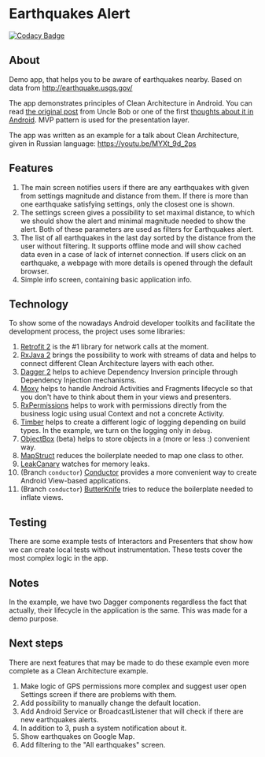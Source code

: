 # Earthquakes Alert

[![Codacy Badge](https://api.codacy.com/project/badge/Grade/4ed364e0d38c4f88a7730d4c3dad2270)](https://app.codacy.com/manual/Gaket/Earthquakes?utm_source=github.com&utm_medium=referral&utm_content=Gaket/Earthquakes&utm_campaign=Badge_Grade_Dashboard)

## About

Demo app, that helps you to be aware of earthquakes nearby. Based on data from http://earthquake.usgs.gov/

The app demonstrates principles of Clean Architecture in Android. You can read [the original post](https://8thlight.com/blog/uncle-bob/2012/08/13/the-clean-architecture.html) from Uncle Bob or one of the first [thoughts about it in Android](https://fernandocejas.com/2014/09/03/architecting-android-the-clean-way/). MVP pattern is used for the presentation layer.

The app was written as an example for a talk about Clean Architecture, given in Russian language: https://youtu.be/MYXt_9d_2ps

## Features

1. The main screen notifies users if there are any earthquakes with given from settings magnitude and distance from them. If there is more than one earthquake satisfying settings, only the closest one is shown.
2. The settings screen gives a possibility to set maximal distance, to which we should show the alert and minimal magnitude needed to show the alert. Both of these parameters are used as filters for Earthquakes alert.
3. The list of all earthquakes in the last day sorted by the distance from the user without filtering. It supports offline mode and will show cached data even in a case of lack of internet connection. If users click on an earthquake, a webpage with more details is opened through the default browser.
4. Simple info screen, containing basic application info.

## Technology

To show some of the nowadays Android developer toolkits and facilitate the development process, the project uses some libraries:

1. [Retrofit 2](https://github.com/square/retrofit) is the #1 library for network calls at the moment.
2. [RxJava 2](https://github.com/ReactiveX/RxJava) brings the possibility to work with streams of data and helps to connect different Clean Architecture layers with each other.
3. [Dagger 2](https://github.com/google/dagger) helps to achieve Dependency Inversion principle through Dependency Injection mechanisms.
3. [Moxy](https://github.com/Arello-Mobile/Moxy) helps to handle Android Activities and Fragments lifecycle so that you don't have to think about them in your views and presenters. 
4. [RxPermissions](https://github.com/tbruyelle/RxPermissions) helps to work with permissions directly from the business logic using usual Context and not a concrete Activity.
5. [Timber](https://github.com/JakeWharton/timber) helps to create a different logic of logging depending on build types. In the example, we turn on the logging only in `debug`.
6. [ObjectBox](https://github.com/greenrobot/ObjectBox) (beta) helps to store objects in a (more or less :) convenient way.
7. [MapStruct](http://mapstruct.org/) reduces the boilerplate needed to map one class to other.
8. [LeakCanary](https://github.com/square/leakcanary) watches for memory leaks.
9. (Branch `conductor`) [Conductor](https://github.com/bluelinelabs/Conductor) provides a more convenient way to create Android View-based applications.
10. (Branch `conductor`) [ButterKnife]() tries to reduce the boilerplate needed to inflate views.

## Testing

There are some example tests of Interactors and Presenters that show how we can create local tests without instrumentation. These tests cover the most complex logic in the app.

## Notes

In the example, we have two Dagger components regardless the fact that actually, their lifecycle in the application is the same. This was made for a demo purpose.

## Next steps

There are next features that may be made to do these example even more complete as a Clean Architecture example.

1. Make logic of GPS permissions more complex and suggest user open Settings screen if there are problems with them.
2. Add possibility to manually change the default location.
3. Add Android Service or BroadcastListener that will check if there are new earthquakes alerts.
4. In addition to 3, push a system notification about it.
5. Show earthquakes on Google Map.
6. Add filtering to the "All earthquakes" screen.
